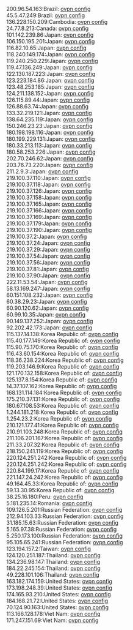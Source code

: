 200.96.54.163:Brazil: [ovpn config](vpn/200_96_54_163.ovpn)  
45.5.47.249:Brazil: [ovpn config](vpn/45_5_47_249.ovpn)  
136.228.150.209:Cambodia: [ovpn config](vpn/136_228_150_209.ovpn)  
24.77.8.213:Canada: [ovpn config](vpn/24_77_8_213.ovpn)  
101.142.239.86:Japan: [ovpn config](vpn/101_142_239_86.ovpn)  
106.150.195.201:Japan: [ovpn config](vpn/106_150_195_201.ovpn)  
116.82.10.65:Japan: [ovpn config](vpn/116_82_10_65.ovpn)  
118.240.149.174:Japan: [ovpn config](vpn/118_240_149_174.ovpn)  
119.240.250.229:Japan: [ovpn config](vpn/119_240_250_229.ovpn)  
119.47.136.249:Japan: [ovpn config](vpn/119_47_136_249.ovpn)  
122.130.187.223:Japan: [ovpn config](vpn/122_130_187_223.ovpn)  
123.223.184.86:Japan: [ovpn config](vpn/123_223_184_86.ovpn)  
123.48.253.185:Japan: [ovpn config](vpn/123_48_253_185.ovpn)  
124.211.138.152:Japan: [ovpn config](vpn/124_211_138_152.ovpn)  
126.115.89.44:Japan: [ovpn config](vpn/126_115_89_44.ovpn)  
126.88.63.74:Japan: [ovpn config](vpn/126_88_63_74.ovpn)  
133.32.219.121:Japan: [ovpn config](vpn/133_32_219_121.ovpn)  
138.64.235.119:Japan: [ovpn config](vpn/138_64_235_119.ovpn)  
150.246.23.23:Japan: [ovpn config](vpn/150_246_23_23.ovpn)  
180.198.198.116:Japan: [ovpn config](vpn/180_198_198_116.ovpn)  
180.199.229.131:Japan: [ovpn config](vpn/180_199_229_131.ovpn)  
180.33.213.113:Japan: [ovpn config](vpn/180_33_213_113.ovpn)  
180.58.253.226:Japan: [ovpn config](vpn/180_58_253_226.ovpn)  
202.70.246.62:Japan: [ovpn config](vpn/202_70_246_62.ovpn)  
203.76.73.220:Japan: [ovpn config](vpn/203_76_73_220.ovpn)  
211.2.9.3:Japan: [ovpn config](vpn/211_2_9_3.ovpn)  
219.100.37.110:Japan: [ovpn config](vpn/219_100_37_110.ovpn)  
219.100.37.118:Japan: [ovpn config](vpn/219_100_37_118.ovpn)  
219.100.37.126:Japan: [ovpn config](vpn/219_100_37_126.ovpn)  
219.100.37.158:Japan: [ovpn config](vpn/219_100_37_158.ovpn)  
219.100.37.165:Japan: [ovpn config](vpn/219_100_37_165.ovpn)  
219.100.37.166:Japan: [ovpn config](vpn/219_100_37_166.ovpn)  
219.100.37.169:Japan: [ovpn config](vpn/219_100_37_169.ovpn)  
219.100.37.179:Japan: [ovpn config](vpn/219_100_37_179.ovpn)  
219.100.37.190:Japan: [ovpn config](vpn/219_100_37_190.ovpn)  
219.100.37.2:Japan: [ovpn config](vpn/219_100_37_2.ovpn)  
219.100.37.24:Japan: [ovpn config](vpn/219_100_37_24.ovpn)  
219.100.37.29:Japan: [ovpn config](vpn/219_100_37_29.ovpn)  
219.100.37.54:Japan: [ovpn config](vpn/219_100_37_54.ovpn)  
219.100.37.56:Japan: [ovpn config](vpn/219_100_37_56.ovpn)  
219.100.37.81:Japan: [ovpn config](vpn/219_100_37_81.ovpn)  
219.100.37.90:Japan: [ovpn config](vpn/219_100_37_90.ovpn)  
222.11.53.54:Japan: [ovpn config](vpn/222_11_53_54.ovpn)  
58.13.169.247:Japan: [ovpn config](vpn/58_13_169_247.ovpn)  
60.151.108.232:Japan: [ovpn config](vpn/60_151_108_232.ovpn)  
60.38.29.23:Japan: [ovpn config](vpn/60_38_29_23.ovpn)  
60.90.120.62:Japan: [ovpn config](vpn/60_90_120_62.ovpn)  
60.99.10.35:Japan: [ovpn config](vpn/60_99_10_35.ovpn)  
90.149.137.252:Japan: [ovpn config](vpn/90_149_137_252.ovpn)  
92.202.42.173:Japan: [ovpn config](vpn/92_202_42_173.ovpn)  
115.137.14.138:Korea Republic of: [ovpn config](vpn/115_137_14_138.ovpn)  
115.40.177.149:Korea Republic of: [ovpn config](vpn/115_40_177_149.ovpn)  
115.90.75.170:Korea Republic of: [ovpn config](vpn/115_90_75_170.ovpn)  
116.43.60.154:Korea Republic of: [ovpn config](vpn/116_43_60_154.ovpn)  
118.36.238.224:Korea Republic of: [ovpn config](vpn/118_36_238_224.ovpn)  
119.203.146.9:Korea Republic of: [ovpn config](vpn/119_203_146_9.ovpn)  
121.170.132.158:Korea Republic of: [ovpn config](vpn/121_170_132_158.ovpn)  
125.137.8.154:Korea Republic of: [ovpn config](vpn/125_137_8_154.ovpn)  
14.37.107.162:Korea Republic of: [ovpn config](vpn/14_37_107_162.ovpn)  
168.131.114.184:Korea Republic of: [ovpn config](vpn/168_131_114_184.ovpn)  
175.210.37.131:Korea Republic of: [ovpn config](vpn/175_210_37_131.ovpn)  
180.67.108.53:Korea Republic of: [ovpn config](vpn/180_67_108_53.ovpn)  
1.244.181.218:Korea Republic of: [ovpn config](vpn/1_244_181_218.ovpn)  
1.254.23.2:Korea Republic of: [ovpn config](vpn/1_254_23_2.ovpn)  
210.121.177.41:Korea Republic of: [ovpn config](vpn/210_121_177_41.ovpn)  
210.91.103.248:Korea Republic of: [ovpn config](vpn/210_91_103_248.ovpn)  
211.106.201.167:Korea Republic of: [ovpn config](vpn/211_106_201_167.ovpn)  
211.33.207.32:Korea Republic of: [ovpn config](vpn/211_33_207_32.ovpn)  
218.150.241.119:Korea Republic of: [ovpn config](vpn/218_150_241_119.ovpn)  
220.124.251.242:Korea Republic of: [ovpn config](vpn/220_124_251_242.ovpn)  
220.124.251.242:Korea Republic of: [ovpn config](vpn/220_124_251_242.ovpn)  
220.84.199.17:Korea Republic of: [ovpn config](vpn/220_84_199_17.ovpn)  
221.147.24.242:Korea Republic of: [ovpn config](vpn/221_147_24_242.ovpn)  
49.164.45.33:Korea Republic of: [ovpn config](vpn/49_164_45_33.ovpn)  
59.13.30.95:Korea Republic of: [ovpn config](vpn/59_13_30_95.ovpn)  
38.25.16.180:Peru: [ovpn config](vpn/38_25_16_180.ovpn)  
5.181.235.14:Romania: [ovpn config](vpn/5_181_235_14.ovpn)  
109.126.5.201:Russian Federation: [ovpn config](vpn/109_126_5_201.ovpn)  
212.94.103.33:Russian Federation: [ovpn config](vpn/212_94_103_33.ovpn)  
31.185.15.63:Russian Federation: [ovpn config](vpn/31_185_15_63.ovpn)  
5.165.97.38:Russian Federation: [ovpn config](vpn/5_165_97_38.ovpn)  
5.250.173.100:Russian Federation: [ovpn config](vpn/5_250_173_100.ovpn)  
95.105.65.241:Russian Federation: [ovpn config](vpn/95_105_65_241.ovpn)  
123.194.157.2:Taiwan: [ovpn config](vpn/123_194_157_2.ovpn)  
124.120.251.187:Thailand: [ovpn config](vpn/124_120_251_187.ovpn)  
134.236.98.147:Thailand: [ovpn config](vpn/134_236_98_147.ovpn)  
184.22.245.154:Thailand: [ovpn config](vpn/184_22_245_154.ovpn)  
49.228.101.106:Thailand: [ovpn config](vpn/49_228_101_106.ovpn)  
163.182.174.159:United States: [ovpn config](vpn/163_182_174_159.ovpn)  
173.198.248.39:United States: [ovpn config](vpn/173_198_248_39.ovpn)  
174.165.93.210:United States: [ovpn config](vpn/174_165_93_210.ovpn)  
184.168.21.72:United States: [ovpn config](vpn/184_168_21_72.ovpn)  
70.124.90.163:United States: [ovpn config](vpn/70_124_90_163.ovpn)  
113.166.128.178:Viet Nam: [ovpn config](vpn/113_166_128_178.ovpn)  
171.247.151.69:Viet Nam: [ovpn config](vpn/171_247_151_69.ovpn)  
